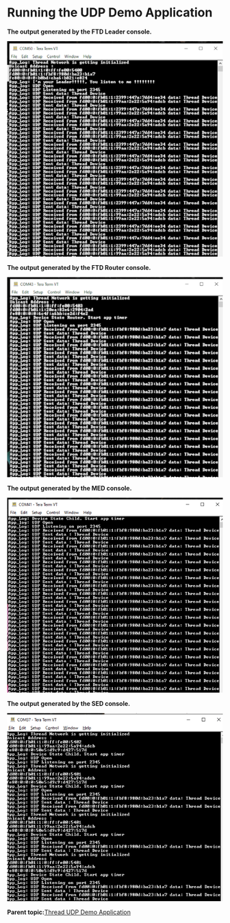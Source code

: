 # Running the UDP Demo Application

**The output generated by the FTD Leader console.**

![](GUID-4FCE7089-7B84-4656-947F-EEB62325087B-low.png)

**The output generated by the FTD Router console.**

![](GUID-2716A8C7-0726-473C-B0A5-CCD82655C2A0-low.png)

**The output generated by the MED console.**

![](GUID-1373B077-E368-4B3C-A7B5-656B93F66C4D-low.png)



**The output generated by the SED console.**

![](GUID-CA0F6297-4177-4F5A-89B4-714AB4B20E91-low.png)



**Parent topic:**[Thread UDP Demo Application](GUID-B9324B07-E12F-4AC3-B913-1E4A7C5C0E9E.md)


